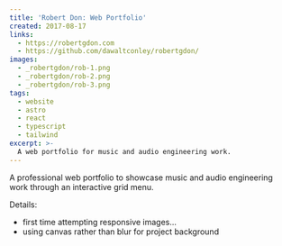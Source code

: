 ```yaml
---
title: 'Robert Don: Web Portfolio'
created: 2017-08-17
links:
  - https://robertgdon.com
  - https://github.com/dawaltconley/robertgdon/
images:
  - _robertgdon/rob-1.png
  - _robertgdon/rob-2.png
  - _robertgdon/rob-3.png
tags:
  - website
  - astro
  - react
  - typescript
  - tailwind
excerpt: >-
  A web portfolio for music and audio engineering work.
---
```


A professional web portfolio to showcase music and
audio engineering work through an interactive grid menu.

Details:

- first time attempting responsive images...
- using canvas rather than blur for project background
